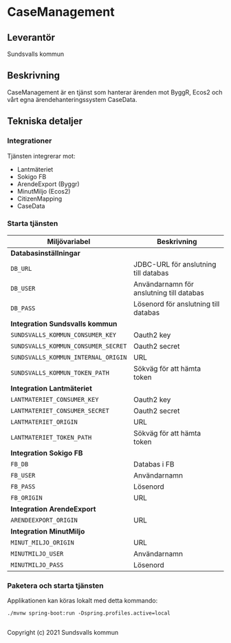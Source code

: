 # CaseManagement

## Leverantör
Sundsvalls kommun

## Beskrivning
CaseManagement är en tjänst som hanterar ärenden mot ByggR, Ecos2 och vårt egna ärendehanteringssystem CaseData.

## Tekniska detaljer
### Integrationer
Tjänsten integrerar mot:

* Lantmäteriet
* Sokigo FB
* ArendeExport (Byggr)
* MinutMiljo (Ecos2)
* CitizenMapping
* CaseData

### Starta tjänsten

| Miljövariabel                       | Beskrivning                              |
|-------------------------------------|------------------------------------------|
| **Databasinställningar**            ||
| `DB_URL`                            | JDBC-URL för anslutning till databas     |
| `DB_USER`                           | Användarnamn för anslutning till databas |
| `DB_PASS`                           | Lösenord för anslutning till databas     |
| **Integration Sundsvalls kommun**   ||
| `SUNDSVALLS_KOMMUN_CONSUMER_KEY`    | Oauth2 key                               |
| `SUNDSVALLS_KOMMUN_CONSUMER_SECRET` | Oauth2 secret                            |
| `SUNDSVALLS_KOMMUN_INTERNAL_ORIGIN` | URL                                      |
| `SUNDSVALLS_KOMMUN_TOKEN_PATH`      | Sökväg för att hämta token               |
| **Integration Lantmäteriet**        ||
| `LANTMATERIET_CONSUMER_KEY`         | Oauth2 key                               |
| `LANTMATERIET_CONSUMER_SECRET`      | Oauth2 secret                            |
| `LANTMATERIET_ORIGIN`               | URL                                      |
| `LANTMATERIET_TOKEN_PATH`           | Sökväg för att hämta token               |
| **Integration Sokigo FB**           ||
| `FB_DB`                             | Databas i FB                             |
| `FB_USER`                           | Användarnamn                             |
| `FB_PASS`                           | Lösenord                                 |
| `FB_ORIGIN`                         | URL                                      |
| **Integration ArendeExport**        ||
| `ARENDEEXPORT_ORIGIN`               | URL                                      |
| **Integration MinutMiljo**          ||
| `MINUT_MILJO_ORIGIN`                | URL                                      |
| `MINUTMILJO_USER`                   | Användarnamn                             |
| `MINUTMILJO_PASS`                   | Lösenord                                 |


### Paketera och starta tjänsten
Applikationen kan köras lokalt med detta kommando:

```
./mvnw spring-boot:run -Dspring.profiles.active=local
```

## 
Copyright (c) 2021 Sundsvalls kommun
